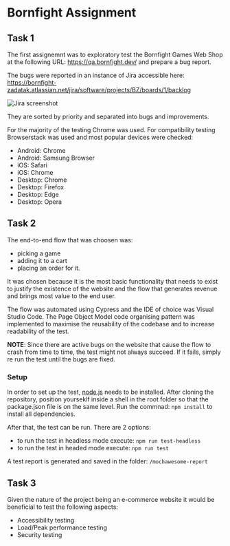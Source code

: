 # Bornfight Assignment

## Task 1
The first assignemnt was to exploratory test the Bornfight Games Web Shop at the following URL: https://qa.bornfight.dev/ and prepare a bug report.

The bugs were reported in an instance of Jira accessible here: https://bornfight-zadatak.atlassian.net/jira/software/projects/BZ/boards/1/backlog

![Jira screenshot](https://imgur.com/X30F85w)

They are sorted by priority and separated into bugs and improvements.

For the majority of the testing Chrome was used. For compatibility testing Browserstack was used and most popular devices were checked:

 - Android: Chrome
 - Android: Samsung Browser
 - iOS: Safari
 - iOS: Chrome
 - Desktop: Chrome
 - Desktop: Firefox
 - Desktop: Edge
 - Desktop: Opera

## Task 2
The end-to-end flow that was choosen was:
 - picking a game 
 - adding it to a cart
 - placing an order for it. 
 
It was chosen because it is the most basic functionality that needs to exist to justify the existence of the website and the flow that generates revenue and brings most value to the end user.

The flow was automated using Cypress and the IDE of choice was Visual Studio Code.
The Page Object Model code organising pattern was implemented to maximise the reusability of the codebase and to increase readability of the test.

**NOTE**: Since there are active bugs on the website that cause the flow to crash from time to time, the test might not always succeed. If it fails, simply re run the test until the bugs are fixed.

### Setup
In order to set up the test,  [node.js](https://nodejs.org/en/) needs to be installed. 
After cloning the repository, position yourseklf inside a shell in the root folder so that the package.json file is on the same level. Run the commnad: `npm install` to install all dependencies.

After that, the test can be run. There are 2 options:

 - to run the test in headless mode execute: `npm run test-headless`
 - to run the test in headed mode execute: `npm run test`

A test report is generated and saved in the folder: `/mochawesome-report`

## Task 3
Given the nature of the project being an e-commerce website it would be beneficial to test the following aspects:

 - Accessibility testing
 - Load/Peak performance testing
 - Security testing
